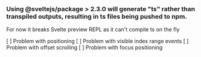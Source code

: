 ### Using @sveltejs/package > 2.3.0 will generate "ts" rather than transpiled outputs, resulting in ts files being pushed to npm.

For now it breaks Svelte preview REPL as it can't compile ts on the fly

[ ] Problem with positioning
[ ] Problem with visible index range events
[ ] Problem with offset scrolling
[ ] Problem with focus positioning
